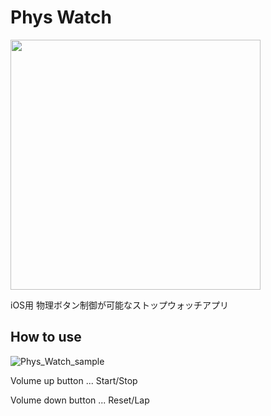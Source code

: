 # Phys Watch

<img src="https://user-images.githubusercontent.com/39939005/108224745-92f0ba80-717e-11eb-8111-67da10d56443.png" width="400">

iOS用 物理ボタン制御が可能なストップウォッチアプリ

## How to use
![Phys_Watch_sample](https://user-images.githubusercontent.com/39939005/102949804-7fbdc780-450c-11eb-8963-0012e8b50cd9.gif)

Volume up button ... Start/Stop

Volume down button ... Reset/Lap
